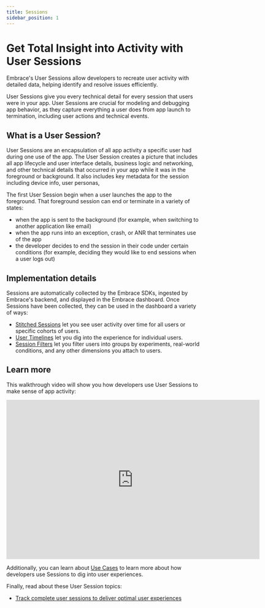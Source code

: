 ```yaml
---
title: Sessions
sidebar_position: 1
---
```


# Get Total Insight into Activity with User Sessions

Embrace's User Sessions allow developers to recreate user activity with detailed data, helping identify and resolve issues efficiently.

User Sessions give you every technical detail for every session that users were in your app. User Sessions are crucial for modeling and debugging app behavior, as they capture everything a user does from app launch to termination, including user actions and technical events. 

## What is a User Session?

User Sessions are an encapsulation of all app activity a specific user had during one use of the app. The User Session creates a picture that includes all app lifecycle and user interface details, business logic and networking, and other technical details that occurred in your app while it was in the foreground or background. It also includes key metadata for the session including device info, user personas, 

The first User Session begin when a user launches the app to the foreground. That foreground session can end or terminate in a variety of states:

- when the app is sent to the background (for example, when switching to another application like email)
- when the app runs into an exception, crash, or ANR that terminates use of the app
- the developer decides to end the session in their code under certain conditions (for example, deciding they would like to end sessions when a user logs out)
<!-- TODO Add details of background sessions. -->

## Implementation details

Sessions are automatically collected by the Embrace SDKs, ingested by Embrace's backend, and displayed in the Embrace dashboard. Once Sessions have been collected, they can be used in the dashboard a variety of ways:

- [Stitched Sessions](/docs/product/sessions/stitched-sessions.md) let you see user activity over time for all users or specific cohorts of users.
- [User Timelines](/docs/product/sessions/user-timeline.md) let you dig into the experience for individual users.
- [Session Filters](/docs/product/sessions//filter-sessions.md) let you filter users into groups by experiments, real-world conditions, and any other dimensions you attach to users.

## Learn more

This walkthrough video will show you how developers use User Sessions to make sense of app activity:

<div>
    <iframe width="660" height="415" src="https://www.youtube.com/embed/uoiWh7ZEOtA" title="YouTube video player" frameborder="0" allow="accelerometer; autoplay; clipboard-write; encrypted-media; gyroscope; picture-in-picture; web-share" referrerpolicy="strict-origin-when-cross-origin" allowfullscreen></iframe>
</div>


Additionally, you can learn about [Use Cases](/docs/product/sessions/use-cases.md) to learn more about how developers use Sessions to dig into user experiences.

Finally, read about these User Session topics:
- [Track complete user sessions to deliver optimal user experiences](https://embrace.io/blog/track-complete-user-sessions-to-deliver-optimal-mobile-experiences/)
